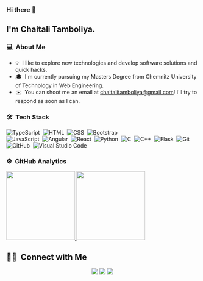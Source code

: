 <!--
**chaitali-1805/chaitali-1805** is a ✨ _special_ ✨ repository because its `README.md` (this file) appears on your GitHub profile.

Here are some ideas to get you started:

- 🔭 I’m currently working on ...
- 🌱 I’m currently learning ...
- 👯 I’m looking to collaborate on ...
- 🤔 I’m looking for help with ...
- 💬 Ask me about ...
- 📫 How to reach me: ...
- 😄 Pronouns: ...
- ⚡ Fun fact: ...
📄 &nbsp;Please have a look at my [Résumé](https://drive.google.com/file/d/12fbZoRBgJuTLa3Vqv93Lel0dVLSGmYMq/view?usp=sharing) for more details about me. I'm open to feedback and suggestions!

-->
### Hi there 👋

## I'm Chaitali Tamboliya.

### 💻 &nbsp;About Me 

- 💡 &nbsp;I like to explore new technologies and develop software solutions and quick hacks.
- 🎓 &nbsp;I'm currently pursuing my Masters Degree from Chemnitz University of Technology in Web Engineering.
- ✉️ &nbsp;You can shoot me an email at chaitalitamboliya@gmail.com! I'll try to respond as soon as I can.

### 🛠 &nbsp;Tech Stack

![TypeScript](https://img.shields.io/badge/-TypeScript-05122A?style=flat&logo=typescript)&nbsp;
![HTML](https://img.shields.io/badge/-HTML-05122A?style=flat&logo=HTML5)&nbsp;
![CSS](https://img.shields.io/badge/-CSS-05122A?style=flat&logo=CSS3&logoColor=1572B6)&nbsp;
![Bootstrap](https://img.shields.io/badge/-Bootstrap-05122A?style=flat&logo=bootstrap&logoColor=563D7C)\
![JavaScript](https://img.shields.io/badge/-JavaScript-05122A?style=flat&logo=javascript)&nbsp;
![Angular](https://img.shields.io/badge/-Angular-05122A?style=flat&logo=angular)&nbsp;
![React](https://img.shields.io/badge/-React-05122A?style=flat&logo=react)&nbsp;
![Python](https://img.shields.io/badge/-Python-05122A?style=flat&logo=python)&nbsp;
![C](https://img.shields.io/badge/-C-05122A?style=flat&logo=C&logoColor=A8B9CC)&nbsp;
![C++](https://img.shields.io/badge/-C++-05122A?style=flat&logo=C%2B%2B&logoColor=00599C)&nbsp;
![Flask](https://img.shields.io/badge/-Flask-05122A?style=flat&logo=flask)&nbsp;
![Git](https://img.shields.io/badge/-Git-05122A?style=flat&logo=git)&nbsp;
![GitHub](https://img.shields.io/badge/-GitHub-05122A?style=flat&logo=github)&nbsp;
![Visual Studio Code](https://img.shields.io/badge/-Visual%20Studio%20Code-05122A?style=flat&logo=visual-studio-code&logoColor=007ACC)&nbsp;

### ⚙️ &nbsp;GitHub Analytics
<p>
<a href="https://github.com/AVS1508">
  <img height="180em" src="https://github-readme-stats.vercel.app/api?username=chaitali-1805&show_icons=true&theme=radical" />
  <img height="180em" src="https://github-readme-stats-eight-theta.vercel.app/api/top-langs/?username=chaitali-1805&theme=radical&layout=compact" />
</a>
</p>


##  🤝🏻 &nbsp;Connect with Me

<p align="center">
<a href="https://www.linkedin.com/in/chaitali-tamboliya/"><img src="https://img.shields.io/badge/-Chaitali%20Tamboliya-0077B5?style=flat&logo=Linkedin&logoColor=white"/></a>
<a href="mailto:chaitalitamboliya@gmail.com"><img src="https://img.shields.io/badge/-chaitalitamboliya@gmail.com-D14836?style=flat&logo=Gmail&logoColor=white"/></a>
<a href="https://www.instagram.com/chaitali_1805/"><img src="https://img.shields.io/badge/-@chaitali_1805-E4405F?style=flat&logo=Instagram&logoColor=white"/></a>
<!--
**cdthomp1/cdthomp1** is a ✨ _special_ ✨ repository because its `README.md` (this file) appears on your GitHub profile.





